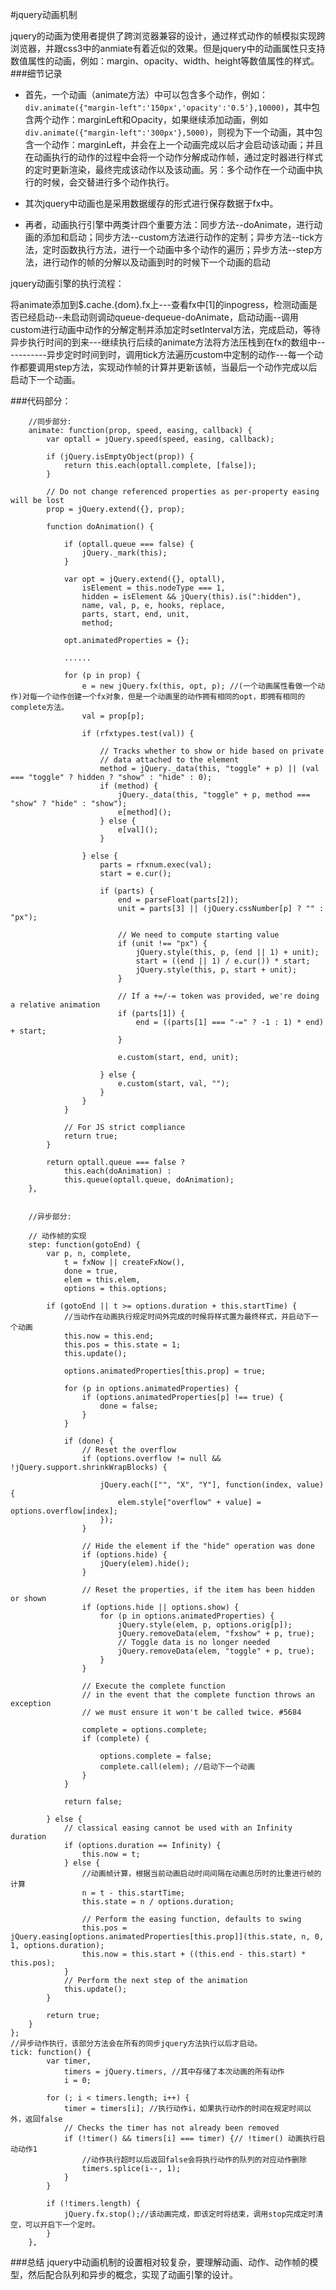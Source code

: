#jquery动画机制

jquery的动画为使用者提供了跨浏览器兼容的设计，通过样式动作的帧模拟实现跨浏览器，并跟css3中的anmiate有着近似的效果。但是jquery中的动画属性只支持数值属性的动画，例如：margin、opacity、width、height等数值属性的样式。
###细节记录

- 首先，一个动画（animate方法）中可以包含多个动作，例如：`div.animate({"margin-left":'150px','opacity':'0.5'},10000)`，其中包含两个动作：marginLeft和Opacity，如果继续添加动画，例如` div.animate({"margin-left":'300px'},5000)`，则视为下一个动画，其中包含一个动作：marginLeft，并会在上一个动画完成以后才会启动该动画；并且在动画执行的动作的过程中会将一个动作分解成动作帧，通过定时器进行样式的定时更新渲染，最终完成该动作以及该动画。另：多个动作在一个动画中执行的时候，会交替进行多个动作执行。


- 其次jquery中动画也是采用数据缓存的形式进行保存数据于fx中。


- 再者，动画执行引擎中两类计四个重要方法：同步方法--doAnimate，进行动画的添加和启动；同步方法--custom方法进行动作的定制；异步方法--tick方法，定时函数执行方法，进行一个动画中多个动作的遍历；异步方法--step方法，进行动作的帧的分解以及动画到时的时候下一个动画的启动

jquery动画引擎的执行流程：

将animate添加到$.cache.{dom}.fx上---查看fx中[1]的inpogress，检测动画是否已经启动--未启动则调动queue-dequeue-doAnimate，启动动画--调用custom进行动画中动作的分解定制并添加定时setInterval方法，完成启动，等待异步执行时间的到来---继续执行后续的animate方法将方法压栈到在fx的数组中-----------异步定时时间到时，调用tick方法遍历custom中定制的动作---每一个动作都要调用step方法，实现动作帧的计算并更新该帧，当最后一个动作完成以后启动下一个动画。


###代码部分：

        //同步部分:
        animate: function(prop, speed, easing, callback) {
			var optall = jQuery.speed(speed, easing, callback);

			if (jQuery.isEmptyObject(prop)) {
				return this.each(optall.complete, [false]);
			}

			// Do not change referenced properties as per-property easing will be lost
			prop = jQuery.extend({}, prop);

			function doAnimation() { 

				if (optall.queue === false) {
					jQuery._mark(this);
				}

				var opt = jQuery.extend({}, optall),
					isElement = this.nodeType === 1,
					hidden = isElement && jQuery(this).is(":hidden"),
					name, val, p, e, hooks, replace,
					parts, start, end, unit,
					method;
 
				opt.animatedProperties = {};

                ......
                                            
				for (p in prop) {
					e = new jQuery.fx(this, opt, p); //(一个动画属性看做一个动作)对每一个动作创建一个fx对象，但是一个动画里的动作拥有相同的opt，即拥有相同的complete方法。
					val = prop[p];

					if (rfxtypes.test(val)) {

						// Tracks whether to show or hide based on private
						// data attached to the element
						method = jQuery._data(this, "toggle" + p) || (val === "toggle" ? hidden ? "show" : "hide" : 0);
						if (method) {
							jQuery._data(this, "toggle" + p, method === "show" ? "hide" : "show");
							e[method]();
						} else {
							e[val]();
						}

					} else {
						parts = rfxnum.exec(val);
						start = e.cur();

						if (parts) {
							end = parseFloat(parts[2]);
							unit = parts[3] || (jQuery.cssNumber[p] ? "" : "px");

							// We need to compute starting value
							if (unit !== "px") {
								jQuery.style(this, p, (end || 1) + unit);
								start = ((end || 1) / e.cur()) * start;
								jQuery.style(this, p, start + unit);
							}

							// If a +=/-= token was provided, we're doing a relative animation
							if (parts[1]) {
								end = ((parts[1] === "-=" ? -1 : 1) * end) + start;
							}

							e.custom(start, end, unit);

						} else {
							e.custom(start, val, "");
						}
					}
				}

				// For JS strict compliance
				return true;
			}

			return optall.queue === false ?
				this.each(doAnimation) :
				this.queue(optall.queue, doAnimation);
		},


        //异步部分:

    	// 动作帧的实现
		step: function(gotoEnd) {
			var p, n, complete,
				t = fxNow || createFxNow(),
				done = true,
				elem = this.elem,
				options = this.options;

			if (gotoEnd || t >= options.duration + this.startTime) {
				//当动作在动画执行规定时间外完成的时候将样式置为最终样式，并启动下一个动画
				this.now = this.end;
				this.pos = this.state = 1;
				this.update();

				options.animatedProperties[this.prop] = true;

				for (p in options.animatedProperties) {
					if (options.animatedProperties[p] !== true) {
						done = false;
					}
				}

				if (done) {
					// Reset the overflow
					if (options.overflow != null && !jQuery.support.shrinkWrapBlocks) {

						jQuery.each(["", "X", "Y"], function(index, value) {
							elem.style["overflow" + value] = options.overflow[index];
						});
					}

					// Hide the element if the "hide" operation was done
					if (options.hide) {
						jQuery(elem).hide();
					}

					// Reset the properties, if the item has been hidden or shown
					if (options.hide || options.show) {
						for (p in options.animatedProperties) {
							jQuery.style(elem, p, options.orig[p]);
							jQuery.removeData(elem, "fxshow" + p, true);
							// Toggle data is no longer needed
							jQuery.removeData(elem, "toggle" + p, true);
						}
					}

					// Execute the complete function
					// in the event that the complete function throws an exception
					// we must ensure it won't be called twice. #5684

					complete = options.complete;
					if (complete) {

						options.complete = false;
						complete.call(elem); //启动下一个动画
					}
				}

				return false;

			} else {
				// classical easing cannot be used with an Infinity duration
				if (options.duration == Infinity) {
					this.now = t;
				} else {
					//动画帧计算，根据当前动画启动时间间隔在动画总历时的比重进行帧的计算
					n = t - this.startTime;
					this.state = n / options.duration;

					// Perform the easing function, defaults to swing
					this.pos = jQuery.easing[options.animatedProperties[this.prop]](this.state, n, 0, 1, options.duration);
					this.now = this.start + ((this.end - this.start) * this.pos);
				}
				// Perform the next step of the animation
				this.update();
			}

			return true;
		}
	};
    //异步动作执行，该部分方法会在所有的同步jquery方法执行以后才启动。
    tick: function() {
			var timer,
				timers = jQuery.timers, //其中存储了本次动画的所有动作
				i = 0;

			for (; i < timers.length; i++) {
				timer = timers[i]; //执行动作i，如果执行动作的时间在规定时间以外，返回false
				// Checks the timer has not already been removed
				if (!timer() && timers[i] === timer) {// !timer() 动画执行启动动作1
					//动作执行超时以后返回false会将执行动作的队列的对应动作删除
					timers.splice(i--, 1);
				}
			}

			if (!timers.length) {
				jQuery.fx.stop();//该动画完成，即该定时将结束，调用stop完成定时清空，可以开启下一个定时。
			}
		},



###总结
jquery中动画机制的设置相对较复杂，要理解动画、动作、动作帧的模型，然后配合队列和异步的概念，实现了动画引擎的设计。